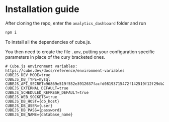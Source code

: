 # Installation guide
After cloning the repo, enter the `analytics_dashboard` folder and run
```bash
npm i
```
To install all the dependencies of cube.js.

You then need to create the file `.env`, putting your configuration specific parameters in place of the cury bracketed ones.
```
# Cube.js environment variables: https://cube.dev/docs/reference/environment-variables
CUBEJS_DEV_MODE=true
CUBEJS_DB_TYPE=mysql
CUBEJS_API_SECRET=96869e519f552e3912637facfd08193715472f142519f12f29db221f34206969127656cb20cb6679c0d5dcca7e10e2df65fa7ee589e4f7087e6a179938f13336
CUBEJS_EXTERNAL_DEFAULT=true
CUBEJS_SCHEDULED_REFRESH_DEFAULT=true
CUBEJS_WEB_SOCKETS=true
CUBEJS_DB_HOST={db_host}
CUBEJS_DB_USER={user}
CUBEJS_DB_PASS={password}
CUBEJS_DB_NAME={database_name}
```